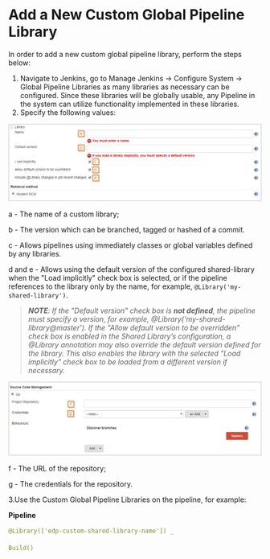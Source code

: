 # Add a New Custom Global Pipeline Library

In order to add a new custom global pipeline library, perform the steps below:

1.	Navigate to Jenkins, go to Manage Jenkins -> Configure System -> Global Pipeline Libraries as many libraries as necessary can be configured.
Since these libraries will be globally usable, any Pipeline in the system can utilize functionality implemented in these libraries.
2.	Specify the following values:

   ![add_custom_lib1](../resources/readme/add_custom_lib1.png)
   
   a - The name of a custom library;
    
   b - The version which can be branched, tagged or hashed of a commit.
   
   c - Allows pipelines using immediately classes or global variables defined by any libraries.
   
   d and e - Allows using the default version of the configured shared-library when the "Load implicitly" check box is selected, or if the pipeline references to the library only by the name, for example, ```@Library('my-shared-library')```.
    
   >_**NOTE**: If the "Default version" check box is **not defined**, the pipeline must specify a version, for example, @Library('my-shared-library@master'). If the "Allow default version to be overridden" check box is enabled in the Shared Library’s configuration, a @Library annotation may also override the default version defined for the library. This also enables the library with the selected "Load implicitly" check box to be loaded from a different version if necessary._

   ![add_custom_lib2](../resources/readme/add_custom_lib2.png)
    
   f - The URL of the repository;
    
   g - The credentials for the repository.
    
3.Use the Custom Global Pipeline Libraries on the pipeline, for example:

**Pipeline**
```yaml
@Library(['edp-custom-shared-library-name']) _

Build()
```
